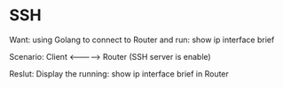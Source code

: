 # SSH
Want: using Golang to connect to Router and
  run: show ip interface brief
  
Scenario:
  Client <-----> Router (SSH server is enable)

Reslut:
  Display the running: show ip interface brief in Router
